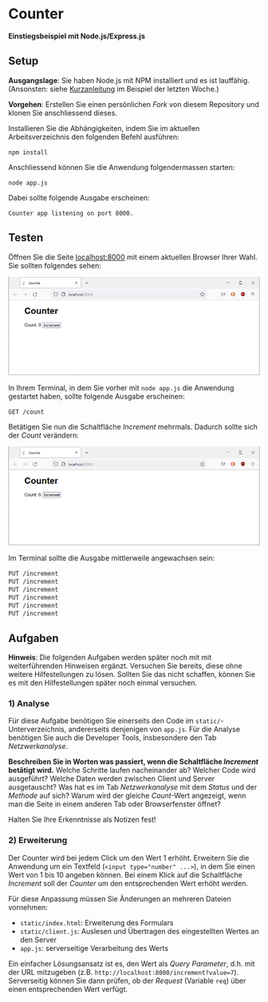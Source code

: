 # Counter

**Einstiegsbeispiel mit Node.js/Express.js**

## Setup

**Ausgangslage**: Sie haben Node.js mit NPM installiert und es ist lauffähig. (Ansonsten: siehe [Kurzanleitung](https://code.frickelbude.ch/ipt6/filter-map-reduce#filter-map-reduce) im Beispiel der letzten Woche.)

**Vorgehen**: Erstellen Sie einen persönlichen _Fork_ von diesem Repository und klonen Sie anschliessend dieses.

Installieren Sie die Abhängigkeiten, indem Sie im aktuellen Arbeitsverzeichnis den folgenden Befehl ausführen:

    npm install

Anschliessend können Sie die Anwendung folgendermassen starten:

    node app.js

Dabei sollte folgende Ausgabe erscheinen:

    Counter app listening on port 8000.

## Testen

Öffnen Sie die Seite [localhost:8000](http://localhost:8000) mit einem aktuellen Browser Ihrer Wahl. Sie sollten folgendes sehen:

![Counter: Bei 0](screenshots/counter-0.png)

In Ihrem Terminal, in dem Sie vorher mit `node app.js` die Anwendung gestartet haben, sollte folgende Ausgabe erscheinen:

    GET /count

Betätigen Sie nun die Schaltfläche _Increment_ mehrmals. Dadurch sollte sich der _Count_ verändern:

![Counter: Bei 6](screenshots/counter-6.png)

Im Terminal sollte die Ausgabe mittlerweile angewachsen sein:

    PUT /increment
    PUT /increment
    PUT /increment
    PUT /increment
    PUT /increment
    PUT /increment

## Aufgaben

**Hinweis**: Die folgenden Aufgaben werden später noch mit mit weiterführenden Hinweisen ergänzt. Versuchen Sie bereits, diese ohne weitere Hilfestellungen zu lösen. Sollten Sie das nicht schaffen, können Sie es mit den Hilfestellungen später noch einmal versuchen.

### 1) Analyse

Für diese Aufgabe benötigen Sie einerseits den Code im `static/`-Unterverzeichnis, andererseits denjenigen von `app.js`. Für die Analyse benötigen Sie auch die Developer Tools, insbesondere den Tab _Netzwerkanalyse_.

**Beschreiben Sie in Worten was passiert, wenn die Schaltfläche _Increment_ betätigt wird.** Welche Schritte laufen nacheinander ab? Welcher Code wird ausgeführt? Welche Daten werden zwischen Client und Server ausgetauscht? Was hat es im Tab _Netzwerkanalyse_ mit dem _Status_ und der _Methode_ auf sich? Warum wird der gleiche _Count_-Wert angezeigt, wenn man die Seite in einem anderen Tab oder Browserfenster öffnet?

Halten Sie Ihre Erkenntnisse als Notizen fest!

### 2) Erweiterung

Der Counter wird bei jedem Click um den Wert 1 erhöht. Erweitern Sie die Anwendung um ein Textfeld (`<input type="number" ...>`), in dem Sie einen Wert von 1 bis 10 angeben können. Bei einem Klick auf die Schaltfläche _Increment_ soll der _Counter_ um den entsprechenden Wert erhöht werden.

Für diese Anpassung müssen Sie Änderungen an mehreren Dateien vornehmen:

- `static/index.html`: Erweiterung des Formulars
- `static/client.js`: Auslesen und Übertragen des eingestellten Wertes an den Server
- `app.js`: serverseitige Verarbeitung des Werts

Ein einfacher Lösungsansatz ist es, den Wert als _Query Parameter_, d.h. mit der URL mitzugeben (z.B. `http://localhost:8000/increment?value=7`). Serverseitig können Sie dann prüfen, ob der _Request_ (Variable `req`) über einen entsprechenden Wert verfügt.